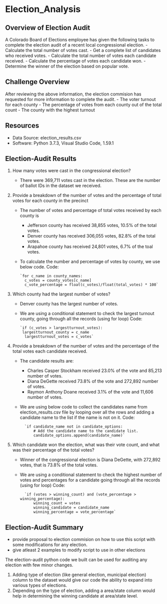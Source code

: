 # Election_Analysis

## Overview of Election Audit
A Colorado Board of Elections employee has given the following tasks to complete the election audit of a recent local congressional election.
    - Calculate the total number of votes cast.
    - Get a complete list of candidates who received votes.
    - Calculate the total number of votes each candidate received.
    - Calculate the percentage of votes each candidate won.
    - Determine the winner of the election based on popular vote.

## Challenge Overview
After reviewing the above information, the election commision has requested for more information to complete the audit.
    - The voter turnout for each county
    - The percentage of votes from each county out of the total count
    - The county with the highest turnout

## Resources
- Data Source: election_results.csv
- Software: Python 3.7.3, Visual Studio Code, 1.59.1

## Election-Audit Results

1. How many votes were cast in the congressional election?
    - There were 369,711 votes cast in the election. These are the number of ballot IDs in the dataset we received.
    
2. Provide a breakdown of the number of votes and the percentage of total votes for each county in the precinct
    - The number of votes and percentage of total votes received by each county is
        * Jefferson county has received 38,855 votes, 10.5% of the total votes.
        * Denver county has received 306,055 votes, 82.8% of the total votes.
        * Arapahoe county has received 24,801 votes, 6.7% of the toal votes.
    - To calculate the number and percentage of votes by county, we use below code.
    Code:      
    
          `for c_name in county_names:
            c_votes = county_votes[c_name]
            c_vote_percentage = float(c_votes)/float(total_votes) * 100`


3. Which county had the largest number of votes?
    -  Denver county has the largest number of votes.
    - We are using a conditional statement to check the largest turnout county, going through all the records (using for loop)
    Code:
        
          `if (c_votes > largestturnout_votes):   
           largestturnout_county = c_name
            largestturnout_votes = c_votes`

4. Provide a breakdown of the number of votes and the percentage of the total votes each candidate received.

    - The candidate results are:
        * Charles Casper Stockham received 23.0% of the vote and 85,213 number of votes.
        * Diana DeGette received 73.8% of the vote and 272,892 number of votes.
        * Raymon Anthony Doane received 3.1% of the vote and 11,606 number of votes.
    - We are using below code to collect the candidates name from election_results.csv file by looping over all the rows and adding a candidate name to the list if the name is not on it.
    Code:
    
            `if candidate_name not in candidate_options:
                # Add the candidate name to the candidate list.
                candidate_options.append(candidate_name)`        
        
5. Which candidate won the election, what was their vote count, and what was their percentage of the total votes?
    - Winner of the congressional election is Diana DeGette, with 272,892 votes, that is 73.8% of the total votes.
    - We are using a conditional statement to check the highest number of votes and percentages for a candidate going through all the records (using for loop) 
    Code:
    
            `if (votes > winning_count) and (vote_percentage > winning_percentage):
                winning_count = votes
                winning_candidate = candidate_name
                winning_percentage = vote_percentage`

## Election-Audit Summary
- provide proposal to election commision on how to use this script with some modifications for any election.
- give atleast 2 examples to modify script to use in other elections

The election-audit python code we built can be used for auditing any election with few minor changes.
1. Adding type of election (like general election, municipal election) column to the dataset would give our code the ability to expand into various types of elections. 
2. Depending on the type of election, adding a area/state column would help in determining the winning candidate at area/state level.


